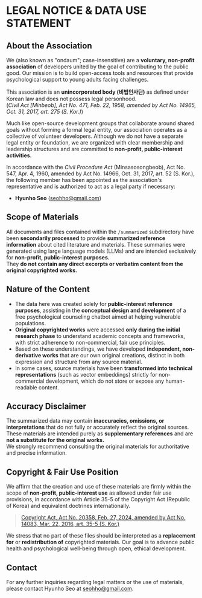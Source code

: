 # LEGAL NOTICE & DATA USE STATEMENT

## About the Association

We (also known as "ondaum"; case-insensitive) are a **voluntary, non-profit association** of developers united by the goal of contributing to the public good. Our mission is to build open-access tools and resources that provide psychological support to young adults facing challenges.

This association is an **unincorporated body (비법인사단)** as defined under Korean law and does not possess legal personhood.  
(*Civil Act [Minbeob], Act No. 471, Feb. 22, 1958, amended by Act No. 14965, Oct. 31, 2017, art. 275 (S. Kor.)*)

Much like open-source development groups that collaborate around shared goals without forming a formal legal entity, our association operates as a collective of volunteer developers. Although we do not have a separate legal entity or foundation, we are organized with clear membership and leadership structures and are committed to **non-profit, public-interest activities.**

In accordance with the *Civil Procedure Act* (Minsasosongbeob), Act No. 547, Apr. 4, 1960, amended by Act No. 14966, Oct. 31, 2017, art. 52 (S. Kor.), the following member has been appointed as the association's representative and is authorized to act as a legal party if necessary:

- **Hyunho Seo** ([seohho@gmail.com](mailto:seohho@gmail.com))

## Scope of Materials

All documents and files contained within the `/summarized` subdirectory have been **secondarily processed** to provide **summarized reference information** about cited literature and materials. These summaries were generated using large language models (LLMs) and are intended exclusively for **non-profit, public-interest purposes.**  
They **do not contain any direct excerpts or verbatim content from the original copyrighted works.**

## Nature of the Content

- The data here was created solely for **public-interest reference purposes**, assisting in the **conceptual design and development** of a free psychological counseling chatbot aimed at helping vulnerable populations.
- **Original copyrighted works** were accessed **only during the initial research phase** to understand academic concepts and frameworks, with strict adherence to non-commercial, fair use principles.
- Based on these understandings, we have developed **independent, non-derivative works** that are our own original creations, distinct in both expression and structure from any source material.
- In some cases, source materials have been **transformed into technical representations** (such as vector embeddings) strictly for non-commercial development, which do not store or expose any human-readable content.

## Accuracy Disclaimer

The summarized data may contain **inaccuracies, omissions, or interpretations** that do not fully or accurately reflect the original sources. These materials are intended purely as **supplementary references** and are **not a substitute for the original works.**  
We strongly recommend consulting the original materials for authoritative and precise information.

## Copyright & Fair Use Position

We affirm that the creation and use of these materials are firmly within the scope of **non-profit, public-interest use** as allowed under fair use provisions, in accordance with Article 35-5 of the Copyright Act (Republic of Korea) and equivalent doctrines internationally.

> [Copyright Act, Act No. 20358, Feb. 27, 2024, amended by Act No. 14083, Mar. 22, 2016, art. 35-5 (S. Kor.)](https://elaw.klri.re.kr/eng_service/jomunPrint.do?hseq=65951&cseq=2063077)

We stress that no part of these files should be interpreted as a **replacement for** or **redistribution of** copyrighted materials. Our goal is to advance public health and psychological well-being through open, ethical development.

## Contact

For any further inquiries regarding legal matters or the use of materials, please contact Hyunho Seo at [seohho@gmail.com](mailto:seohho@gmail.com).
